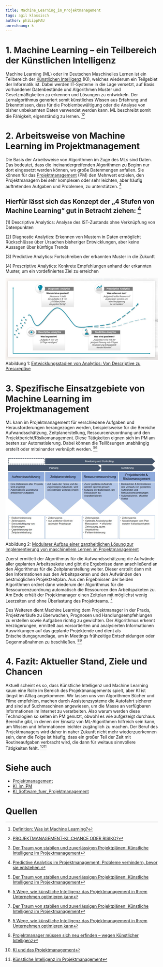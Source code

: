```yaml
---
title: Machine_Learning_im_Projektmanagement
tags: agil klassisch
author: phiLippFAU
anrechnung: k
---
```


# 1. Machine Learning – ein Teilbereich der Künstlichen Intelligenz

Machine Learning (ML) oder im Deutschen Maschinelles Lernen ist ein Teilbereich der [Künstlichen Intelligenz](KI_im_PM.md) (KI), welches wiederum ein Teilgebiet der Informatik ist. Dabei werden IT-Systeme in die Lage versetzt, auf Basis vorhandener Datenbestände und Algorithmen Muster und Gesetzmäßigkeiten zu erkennen und Lösungen zu entwickeln. Der Lernalgorithmus generiert somit künstliches Wissen aus Erfahrung und Erkenntnissen, dass für die Problembewältigung oder die Analyse von bisher unbekannten Daten verwendet werden kann. ML beschreibt somit die Fähigkeit, eigenständig zu lernen. [^1][^2]

# 2. Arbeitsweise von Machine Learning im Projektmanagement

Die Basis der Arbeitsweise von Algorithmen im Zuge des MLs sind Daten. Das bedeutet, dass die ineinandergreifenden Algorithmen zu Beginn nur dort eingesetzt werden können, wo große Datenmengen anfallen. Sie können für das [Projektmanagement](Projektmanagement.md) (PM) den Mehrwert erzielen, den Projektmanagern bei sehr komplexen oder sehr leichten, aber häufig auftretenden Aufgaben und Problemen, zu unterstützen. [^3]

## Hierfür lässt sich das Konzept der „4 Stufen von Machine Learning“ gut in Betracht ziehen: [^4]

(1) Descriptive Analytics: Analyse des IST-Zustands ohne Verknüpfung von Datenpunkten

(2) Diagnostic Analytics: Erkennen von Mustern in Daten ermöglicht Rückschlüsse über Ursachen bisheriger Entwicklungen, aber keine Aussagen über künftige Trends

(3) Predictive Analytics: Fortschreiben der erkannten Muster in die Zukunft

(4) Prescriptive Analytics: Konkrete Empfehlungen anhand der erkannten Muster, um ein vordefiniertes Ziel zu erreichen

![Abbildung 1](Machine_Learning_im_Projektmanagement/Abbildung1.jpg)
Abbildung 1: [Entwicklungsstadien von Analytics: Von Descriptive zu Prescreptive](https://www.campana-schott.com/media/user_upload/Downloads/Case_Studies/DE/CS_Best_Practice_Predicitve_Analytics.pdf)

# 3. Spezifische Einsatzgebiete von Machine Learning im Projektmanagement

ML kann im Projektmanagement für verschiedene Aufgaben und Herausforderungen herangezogen werden, beispielsweise für die Bereiche Aufwandsschätzung, Zeitplanerstellung, Ressourcenzuordnung und den Projektbericht/Risikomanagement. Diese Tätigkeiten eignen sich im PM am besten zur Automatisierung. Dabei können die Teillösungen unabhängig erstellt oder miteinander verknüpft werden. [^3][^5]

![Abbildung 2](Machine_Learning_im_Projektmanagement/Abbildung2.jpg)
Abbildung 2: [Modularer Aufbau einer ganzheitlichen Lösung zur Implementierung von maschinellem Lernen im Projektmanagement](https://www.projektmagazin.de/artikel/kuenstliche-intelligenz-ki-projektmanagement)

Zuerst ermittelt der Algorithmus für die Aufwandsschätzung die Aufwände aller geplanten Arbeitspakete und gibt die Ergebnisse dann anschließend an den Algorithmus für die Zeitplanerstellung weiter. Dieser erstellt dann mit den Informationen aus den Arbeitspaketen und den Aufwänden den bestmöglichen Projektzeitplan. Aus den Ergebnissen der beiden Algorithmen ordnet dann wiederum der Algorithmus für die Ressourcenzuordnung automatisch die Ressourcen den Arbeitspaketen zu. Am Ende erhält der Projektmanager einen Zeitplan mit möglichst wenig Leerzeiten und ohne Überlastung des Projektteams. [^3]

Des Weiteren dient Machine Learning dem Projektmanager in der Praxis, Projektverläufe zu überwachen, Prognosen und Handlungsempfehlungen zu erstellen sowie Aufgaben richtig zu gewichten. Der Algorithmus erkennt Verzögerungen, ermittelt aus vorsortierten und analysierten Informationen Auswirkungen auf das geplante Projektende und dient als Entscheidungsgrundlage, um in Meetings frühzeitige Entscheidungen oder Gegenmaßnahmen zu beschließen. [^5][^6]

# 4. Fazit: Aktueller Stand, Ziele und Chancen

Aktuell scheint es so, dass Künstliche Intelligenz und Machine Learning kaum eine Rolle im Bereich des Projektmanagements spielt, aber KI ist längst im Alltag angekommen. Wir lassen uns von Algorithmen Bücher und Filme empfehlen, machen durch Assistenzsysteme die Autofahrt sicherer und sind auf Suchmaschinen angewiesen, um die Masse an verfügbaren Informationen im Internet zu verarbeiten. Also warum werden diese Technologien so selten im PM genutzt, obwohl es wie aufgezeigt durchaus Bereiche gibt, in denen der Einsatz von ML-Algorithmen hilfreich sein kann, um Wissen und Informationen leichter zugänglich zu machen. Der Beruf des Projektmanagers wird daher in naher Zukunft nicht mehr wiederzuerkennen sein, denn die Folge ist häufig, dass ein großer Teil der Zeit mit Routineaufgaben verbracht wird, die dann für weitaus sinnvollere Tätigkeiten fehlt. [^7][^8]

# Siehe auch

* [Projektmanagement](Projektmanagement.md)
* [KI_im_PM](KI_im_PM.md)
* [KI_Software_fuer_Projektmanagement](KI_Software_fuer_Projektmanagement.md)

# Quellen

[^1]: [Definition: Was ist Machine Learning?](https://www.bigdata-insider.de/was-ist-machine-learning-a-592092/)
[^2]: [PROJEKTMANAGEMENT-KI: CHANCE ODER RISIKO?](https://www.assure.de/de/blog/projektmanagement-ki-chance-oder-risiko)
[^3]: [Der Traum von stabilen und zuverlässigen Projektplänen: Künstliche Intelligenz im Projektmanagement](https://www.projektmagazin.de/artikel/kuenstliche-intelligenz-ki-projektmanagement)
[^4]: [Predictive Analytics im Projektmanagement: Probleme verhindern, bevor sie entstehen.](https://www.campana-schott.com/media/user_upload/Downloads/Case_Studies/DE/CS_Best_Practice_Predicitve_Analytics.pdf)
[^5]: [5 Wege, wie künstliche Intelligenz das Projektmanagement in Ihrem Unternehmen optimieren kann](https://www.consultport.com/de/fuer-unternehmen/5-wege-wie-kuenstliche-intelligenz-das-projektmanagement-in-ihrem-unternehmen-optimieren-kann/)
[^6]: [Projektmanager müssen sich neu erfinden – wegen Künstlicher Intelligenz](https://business-user.de/digitalisierung/projektmanager-muessen-sich-neu-erfinden-wegen-kuenstlicher-intelligenz/)
[^7]: [KI und das Projektmanagement](https://www.projektmagazin.de/blog/ki-und-projektmanagement_72543)
[^8]: [Künstliche Intelligenz im Projektmanagement](https://www.mnc-online.com/kuenstliche-intelligenz-im-projektmanagement)
